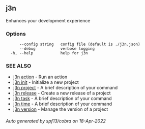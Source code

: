 ## j3n

Enhances your development experience

### Options

```
      --config string   config file (default is ./j3n.json)
      --debug           verbose logging
  -h, --help            help for j3n
```

### SEE ALSO

* [j3n action](j3n_action.md)     - Run an action
* [j3n init](j3n_init.md)     - Initialize a new project
* [j3n project](j3n_project.md)     - A brief description of your command
* [j3n release](j3n_release.md)     - Create a new release of a project
* [j3n task](j3n_task.md)     - A brief description of your command
* [j3n time](j3n_time.md)     - A brief description of your command
* [j3n version](j3n_version.md)     - Manage the version of a project

###### Auto generated by spf13/cobra on 18-Apr-2022
